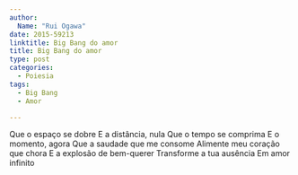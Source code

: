 ```yaml
---
author:
  Name: "Rui Ogawa"
date: 2015-59213
linktitle: Big Bang do amor
title: Big Bang do amor
type: post
categories:
  - Poiesia
tags:
  - Big Bang
  - Amor

---
```


Que o espaço se dobre
E a distância, nula
Que o tempo se comprima
E o momento, agora
Que a saudade que me consome
Alimente meu coração que chora
E a explosão de bem-querer
Transforme a tua ausência
Em amor infinito


            
  
